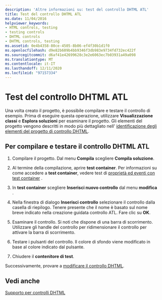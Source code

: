 ```yaml
---
description: 'Altre informazioni su: test del controllo DHTML ATL'
title: Test del controllo DHTML ATL
ms.date: 11/04/2016
helpviewer_keywords:
- HTML controls, testing
- testing controls
- DHTML controls
- DHTML controls, testing
ms.assetid: 0e4b4358-80ce-4505-8b06-ef4f30b1d1f0
ms.openlocfilehash: d9e82b609b4bb9346f3db983e9734fd732ec422f
ms.sourcegitcommit: d6af41e42699628c3e2e6063ec7b03931a49a098
ms.translationtype: MT
ms.contentlocale: it-IT
ms.lasthandoff: 12/11/2020
ms.locfileid: "97157334"
---
```

# <a name="testing-the-atl-dhtml-control"></a>Test del controllo DHTML ATL

Una volta creato il progetto, è possibile compilare e testare il controllo di esempio. Prima di eseguire questa operazione, utilizzare **Visualizzazione classi** e **Esplora soluzioni** per esaminare il progetto. Gli elementi del progetto vengono descritti in modo più dettagliato nell' [identificazione degli elementi del progetto di controllo DHTML](../atl/identifying-the-elements-of-the-dhtml-control-project.md).

## <a name="to-build-and-test-the-atl-dhtml-control"></a>Per compilare e testare il controllo DHTML ATL

1. Compilare il progetto. Dal menu **Compila** scegliere **Compila soluzione**.

1. Al termine della compilazione, aprire **test container**. Per informazioni su come accedere a **test container**, vedere test di [proprietà ed eventi con test container](../mfc/testing-properties-and-events-with-test-container.md) .

1. In **test container** scegliere **Inserisci nuovo controllo** dal menu **modifica** .

1. Nella finestra di dialogo **Inserisci controllo** selezionare il controllo dalla casella di riepilogo. Tenere presente che il nome è basato sul nome breve indicato nella creazione guidata controllo ATL. Fare clic su **OK**.

1. Esaminare il controllo. Si noti che dispone di una barra di scorrimento. Utilizzare gli handle del controllo per ridimensionare il controllo per attivare la barra di scorrimento.

1. Testare i pulsanti del controllo. Il colore di sfondo viene modificato in base al colore indicato dal pulsante.

1. Chiudere il **contenitore di test**.

Successivamente, provare a [modificare il controllo DHTML](../atl/modifying-the-atl-dhtml-control.md).

## <a name="see-also"></a>Vedi anche

[Supporto per controlli DHTML](../atl/atl-support-for-dhtml-controls.md)
